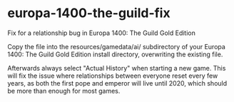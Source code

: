# europa-1400-the-guild-fix
Fix for a relationship bug in Europa 1400: The Guild Gold Edition

Copy the file into the resources/gamedata/ai/ subdirectory of your Europa 1400: The Guild Gold Edition install directory, overwriting the existing file.

Afterwards always select "Actual History" when starting a new game. This will fix the issue where relationships between everyone reset every few years, as both the first pope and emperor will live until 2020, which should be more than enough for most games.
